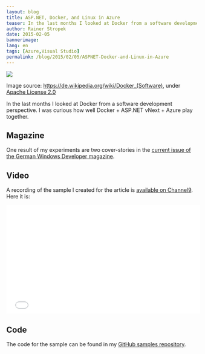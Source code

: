 ```yaml
---
layout: blog
title: ASP.NET, Docker, and Linux in Azure
teaser: In the last months I looked at Docker from a software development perspective. The results can be read in the current issue of the German Windows Developer magazine and in a Channel9 video.
author: Rainer Stropek
date: 2015-02-05
bannerimage: 
lang: en
tags: [Azure,Visual Studio]
permalink: /blog/2015/02/05/ASPNET-Docker-and-Linux-in-Azure
---
```


<p>
  <img src="{{site.baseurl}}/content/images/blog/2015/02/Docker_(container_engine)_logo.png" />
</p><p class="imageCaption">Image source: <a href="https://de.wikipedia.org/wiki/Docker_(Software)" target="_blank">https://de.wikipedia.org/wiki/Docker_(Software)</a>, under <a href="https://github.com/dotcloud/docker/blob/master/LICENSE" target="_blank">Apache License 2.0</a></p><p>In the last months I looked at Docker from a software development perspective. I was curious how well Docker + ASP.NET vNext + Azure play together.</p><h2>Magazine</h2><p>One result of my experiments are two cover-stories in the <a href="https://windowsdeveloper.de/Windows-Developer-315-178690" target="_blank">current issue of the German Windows Developer magazine</a>.</p><h2>Video</h2><p>A recording of the sample I created for the article is <a href="http://channel9.msdn.com/Series/Visual-Studio-Germany/How-to-Run-ASPNET-vNext-in-Azure-Using-Docker-Containers" target="_blank">available on Channel9</a>. Here it is:</p><iframe src="//channel9.msdn.com/Series/Visual-Studio-Germany/How-to-Run-ASPNET-vNext-in-Azure-Using-Docker-Containers/player" width="512" height="288" allowFullScreen="allowFullScreen" frameBorder="0"></iframe><h2>Code</h2><p>The code for the sample can be found in my <a href="https://github.com/rstropek/DockerVS2015Intro" target="_blank">GitHub samples repository</a>.</p>